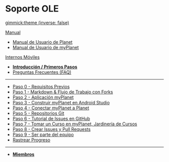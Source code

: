 <!-- Name of your wiki // Do NOT remove the leading `#` character.  -->

<!-- See additional notes below -->

# Soporte OLE

[gimmick:theme (inverse: false)](bootstrap)

[Manual]() <!-- System Manual -->

  * [Manual de Usuario de Planet](pages/manual/planet/overview.md)
  * [Manual de Usuario de myPlanet](pages/manual/myplanet/overview.md)

[Internos Móviles]() <!-- myPlanet Intern Program -->

  * [**Introducción / Primeros Pasos**](pages/mi/mi-10-steps.md)
  * [Preguntas Frecuentes (FAQ)](pages/mi/mi-faq.md)
  - - - -
  * [Paso 0 - Requisitos Previos](pages/mi/mi-10-steps.md#Step_0_-_Prerequisites)
  * [Paso 1 - Markdown & Flujo de Trabajo con Forks](pages/mi/mi-10-steps.md#Step_1_-_Markdown_&_Forking_Workflow)
  * [Paso 2 - Aplicación myPlanet](pages/mi/mi-10-steps.md#Step_2_-myPlanet_App)
  * [Paso 3 - Construir myPlanet en Android Studio](pages/mi/mi-10-steps.md#Step_3_-_Build_myPlanet_in_Android_Studio)
  * [Paso 4 - Conectar myPlanet a Planet](pages/mi/mi-10-steps.md#Step_4_-_Connect_myPlanet_app_to_Planet)
  * [Paso 5 - Repositorios Git](pages/mi/mi-10-steps.md#Step_5_-_Git_Repositories:_A_Guide_to_Cloning,_Configuring,_and_Syncing_Forks)
  * [Paso 6 - Tutorial de Issues en GitHub](pages/mi/mi-10-steps.md#Step_6_-_GitHub_Issues_Tutorial)
  * [Paso 7 - Tomar un Curso en myPlanet, Jardinería de Cursos](pages/mi/mi-10-steps.md#Step_7_-_Take_a_Course_on_myPlanet,_Courses_Gardening)
  * [Paso 8 - Crear Issues y Pull Requests](pages/mi/mi-10-steps.md#Step_8_-_Create_Issues_and_Pull_Requests)
  * [Paso 9 - Ser parte del equipo](pages/mi/mi-10-steps.md#Step_9_-_Be_part_of_the_team)
  * [Rastrear Progreso](pages/track-first-steps-progress.md)
  - - - -
  * [**Miembros**](pages/mi/mi-team.md)

<!-- Default theme (Read: http://dynalon.github.io/mdwiki/#!customizing.md#Theme_chooser)  -->

<!-- Navigation (Read: http://dynalon.github.io/mdwiki/#!quickstart.md#Adding_a_navigation)  

A more complex navigation example:

[Menu Item 1]()

  * # SubMenu Heading 1
  * [SubMenu Item 1](pages/subitem1.md)
  * [SubMenu Item 2](pages/subitem2.md)
  - - - -
  * # SubMenu Heading 2
  * [SubMenu Item 3](pages/subitem3.md)
  - - - -
  * # SubMenu Heading 3
  * [SubMenu Item 3](pages/subitem3.md)

[Menu Item 2](pages/item2.md)

[Menu Item 3](pages/item3.md) -->


